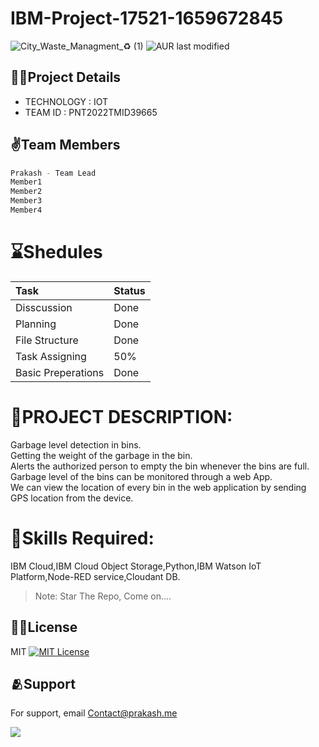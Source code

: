 # IBM-Project-17521-1659672845
![City_Waste_Managment_♻️ (1)](https://user-images.githubusercontent.com/73785492/193410316-4b1982bd-481a-464d-9b8e-7ff62813f075.png)
![AUR last modified](https://img.shields.io/aur/last-modified/google-chrome)

## 👨‍💻Project Details
- TECHNOLOGY : IOT        
- TEAM ID : PNT2022TMID39665

## ✌️Team Members

```sh
Prakash - Team Lead
Member1
Member2
Member3
Member4
```

# **⌛Shedules**
| Task | Status    |
| :-------- | :------- |
| Disscussion | Done |
| Planning | Done |
| File Structure | Done |
| Task Assigning | 50% |
| Basic Preperations | Done |


# **📜PROJECT DESCRIPTION:**          
Garbage level detection in bins.     
Getting the weight of the garbage in the bin.      
Alerts the authorized person to empty the bin whenever the bins are full.     
Garbage level of the bins can be monitored through a web App.        
We can view the location of every bin in the web application by sending GPS location from the device.    

# **🎯Skills Required:**        
IBM Cloud,IBM Cloud Object Storage,Python,IBM Watson IoT Platform,Node-RED service,Cloudant DB.



> Note: Star The Repo, Come on....


## 🙌🏻License 

MIT [![MIT License](https://img.shields.io/badge/License-MIT-green.svg)](https://choosealicense.com/licenses/mit/)

## 🫂Support

For support, email Contact@prakash.me

<a href = "https://github.com/Tanu-N-Prabhu/Python/graphs/contributors">
  <img src = "https://contrib.rocks/image?repo = IBM-EPBL/IBM-Project-35221-1660282887"/>
</a>
